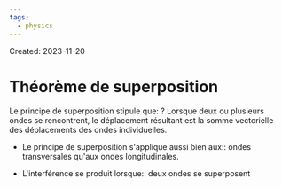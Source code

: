 ```yaml
---
tags:
  - physics
---
```

Created: 2023-11-20

# Théorème de superposition

Le principe de superposition stipule que:
?
Lorsque deux ou plusieurs ondes se rencontrent, le déplacement résultant est la somme vectorielle des déplacements des ondes individuelles.
<!--SR:!2023-12-06,6,150-->

- Le principe de superposition s'applique aussi bien aux:: ondes transversales qu'aux ondes longitudinales.
<!--SR:!2023-12-07,11,248-->
- L'interférence se produit lorsque:: deux ondes se superposent
<!--SR:!2023-12-20,19,250-->

